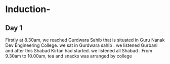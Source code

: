 # Induction-
## Day 1
Firstly at 8.30am, we reached Gurdwara Sahib that is situated in Guru Nanak Dev Engineering College. we sat in Gurdwara sahib . we listened Gurbani and after this Shabad Kirtan had started. we listened all Shabad . 
From 9.30am to 10.00am, tea and snacks was arranged by college 

